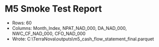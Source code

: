 # M5 Smoke Test Report

- Rows: 60
- Columns: Month_Index, NPAT_NAD_000, DA_NAD_000, NWC_CF_NAD_000, CFO_NAD_000
- Wrote: C:\TerraNova\outputs\m5_cash_flow_statement_final.parquet